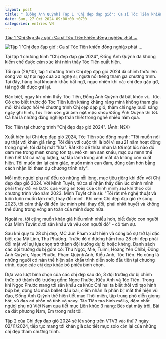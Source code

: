 ```yaml
---
layout: post
title: " [Đồng Ánh Quỳnh] Tập 1 'Chị đẹp đạp gió': Ca sĩ Tóc Tiên khiến đồng nghiệp phát ..."
date: Sun, 27 Oct 2024 09:00:00 +0700
categories: entries VN
---
```

[Tập 1 'Chị đẹp đạp gió': Ca sĩ Tóc Tiên khiến đồng nghiệp phát ...](https://danviet.vn/tap-1-chi-dep-dap-gio-ca-si-toc-tien-khien-dong-nghiep-phat-khoc-vi-tuc-20241027073053084.htm)

![Tập 1 'Chị đẹp đạp gió': Ca sĩ Tóc Tiên khiến đồng nghiệp phát ...](https://danviet.mediacdn.vn/zoom/600_315/296231569849192448/2024/10/27/toc-tien-chi-dep-dap-gio-re-song-1729989013119803881182-112-135-804-1456-crop-17299890302041712010223.jpg)

Tại tập 1 chương trình "Chị đẹp đạp gió 2024", Đồng Ánh Quỳnh đã không kiềm chế được cảm xúc khi nhìn thấy Tóc Tiên xuất hiện.

Tối qua (26/10), tập 1 chương trình Chị đẹp đạp gió 2024 đã chính thức lên sóng với sự hội ngộ của 30 nghệ sĩ, người nổi tiếng tham gia chương trình. Tại đây, hàng loạt khoảnh khắc bất ngờ, ngạc nhiên khi các chị đẹp gặp gỡ, tái ngộ đã được ghi lại.

Đặc biệt, ngay khi nhìn thấy Tóc Tiên, Đồng Ánh Quỳnh đã bật khóc vì... tức. Cô cho biết trước đó Tóc Tiên luôn khăng khăng rằng mình không tham gia mỗi khi được hỏi về chương trình Chị đẹp đạp gió, thậm chí ngay buổi sáng ngày ghi hình, Tóc Tiên còn gửi ảnh mặt mộc chúc Đồng Ánh Quỳnh thi tốt. Cả hai là những đồng nghiệp thân thiết trong nghề nhiều năm qua.

Tóc Tiên tại chương trình "Chị đẹp đạp gió 2024". (Ảnh: NSX)

Xuất hiện tại Chị đẹp đạp gió 2024, Tóc Tiên xúc động mạnh: "Tôi muốn nói sự thật với khán giả rằng: Tôi đến với cuộc thi là bởi vì sau 21 năm hoạt động trong nghề, tôi đã bị mất "lửa". Rất khó để thừa nhận là tới một lúc nào đó đam mê trong mình không tồn tại. Mỗ khi lên sân khấu, mặc dù mình thể hiện hết tất cả năng lượng, sự lấp lánh trong ánh mắt đã không còn xuất hiện. Tôi muốn tìm lại cảm giác, muốn mình can đảm, dũng cảm hơn bằng cách nhận lời tham dự chương trình này".

Mỗi một người phụ nữ đều có những nỗi lòng, mục tiêu riêng khi đến với Chị đẹp đạp gió 2024. Với Minh Tuyết, nữ ca sĩ nhận thấy đến lúc chính mình phải thay đổi và bước qua vùng an toàn của chính mình sau khi theo dõi chương trình vào năm 2023. Minh Tuyết chia sẻ: "Tôi rất mê nghệ thuật và luôn luôn muốn làm mới, thay đổi mình. Khi xem Chị đẹp đạp gió rẽ sóng 2023, tôi cảm thấy đã đến lúc mình phải thay đổi, phải nhiệt huyết và không thể đứng trong vòng an toàn của mình được nữa.

Ngoài ra, tôi cũng muốn khán giả hiểu mình nhiều hơn, biết được con người của Minh Tuyết dưới sân khấu và yêu con người đó" - cô tâm sự.

Sau khi quy tụ 28 chị đẹp, MC Jun Phạm xuất hiện và công bố sự trở lại đặc biệt của Mỹ Linh, Thu Phương. Trước đó ở đường hầm hoa, 28 chị đẹp phải đối mặt với sự lựa chọn trở thành đội trưởng dự bị hoặc không. Danh sách các đội trưởng dự bị gồm có: Thu Ngọc, Mie, Tuimi, Hoàng Yến Chibi, Đồng Ánh Quỳnh, Ngọc Phước, Phạm Quỳnh Anh, Kiều Anh, Tóc Tiên. Họ cũng là những người có màn thể hiện sân khấu trình diễn solo đầu tiên tại chương trình, được các chị đẹp khác bỏ phiếu bình chọn.

Dựa vào lượt bình chọn của các chị đẹp sau đó, 3 đội trưởng dự bị chính thức trở thành đội trưởng gồm: Ngọc Phước, Kiều Anh và Tóc Tiên. Trong khi Ngọc Phước mang tới sân khấu ca khúc Chỉ hai ta biết thôi với tạo hình búp bê, động tác múa ballet đầu bài, điểm nhấn là phần bịt mắt thể hiện vũ đạo, Đồng Ánh Quỳnh thể hiện tiết mục Thôi miên, tập trung phô diễn giọng hát, vũ đạo có phần cá tính và sexy. Tóc Tiên tạo hình mới lạ, đậm chất người phụ nữ Việt Nam qua tiết mục Liên khúc 3 nàng: Bèo dạt mây trôi, Bài ca đất phương Nam, Em trong mắt tôi.

Tập 2 của Chị đẹp đạp gió 2024 sẽ lên sóng trên VTV3 vào thứ 7 ngày 02/11/2024, tiếp tục mang tới khán giả các tiết mục solo còn lại của những chị đẹp tham chương trình.

